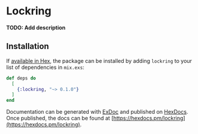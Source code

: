 # Lockring

**TODO: Add description**

## Installation

If [available in Hex](https://hex.pm/docs/publish), the package can be installed
by adding `lockring` to your list of dependencies in `mix.exs`:

```elixir
def deps do
  [
    {:lockring, "~> 0.1.0"}
  ]
end
```

Documentation can be generated with [ExDoc](https://github.com/elixir-lang/ex_doc)
and published on [HexDocs](https://hexdocs.pm). Once published, the docs can
be found at [https://hexdocs.pm/lockring](https://hexdocs.pm/lockring).

